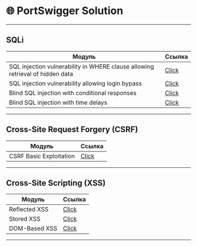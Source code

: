 # 🌐 PortSwigger Solution 

---

##  SQLi
| **Модуль**                        | **Ссылка**           |
|------------------------------------|----------------------|
|  SQL injection vulnerability in WHERE clause allowing retrieval of hidden data             | [Click](./Server%20Side%20Topics/SQLi/SQL%20injection%20vulnerability%20in%20WHERE%20clause%20allowing%20retrieval%20of%20hidden%20data)    |
|  SQL injection vulnerability allowing login bypass                   | [Click](./Server%20Side%20Topics/SQLi/SQL%20injection%20vulnerability%20allowing%20login%20bypass)          |
|  Blind SQL injection with conditional responses                   | [Click](./Server%20Side%20Topics/SQLi/Blind%20SQL%20injection%20with%20conditional%20responses)          |
|  Blind SQL injection with time delays                   | [Click](./Server%20Side%20Topics/SQLi/Blind%20SQL%20injection%20with%20time%20delays)          |

---

##  Cross-Site Request Forgery (CSRF)
| **Модуль**                        | **Ссылка**           |
|------------------------------------|----------------------|
|  CSRF Basic Exploitation         | [Click](./Client%20Side%20Topics/CSRF) |

---

##  Cross-Site Scripting (XSS) 
| **Модуль**                        | **Ссылка**           |
|------------------------------------|----------------------|
|  Reflected XSS                   | [Click](./Client%20Side%20Topics/Reflected%20XSS)           |
|  Stored XSS                      | [Click](./)              |
|  DOM-Based XSS                   | [Click](./Client%20Side%20Topics/DOM%20based%20xss)           |

---

